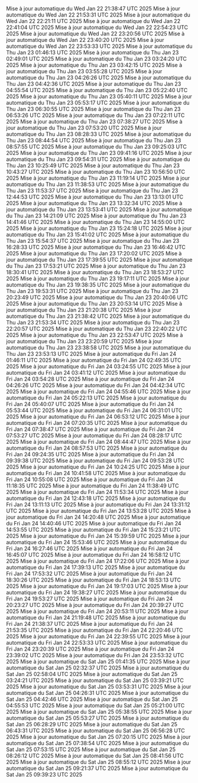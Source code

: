 Mise à jour automatique du Wed Jan 22 21:38:47 UTC 2025
Mise à jour automatique du Wed Jan 22 21:53:31 UTC 2025
Mise à jour automatique du Wed Jan 22 22:21:11 UTC 2025
Mise à jour automatique du Wed Jan 22 22:41:04 UTC 2025
Mise à jour automatique du Wed Jan 22 22:54:23 UTC 2025
Mise à jour automatique du Wed Jan 22 23:20:56 UTC 2025
Mise à jour automatique du Wed Jan 22 23:40:20 UTC 2025
Mise à jour automatique du Wed Jan 22 23:53:33 UTC 2025
Mise à jour automatique du Thu Jan 23 01:46:13 UTC 2025
Mise à jour automatique du Thu Jan 23 02:49:01 UTC 2025
Mise à jour automatique du Thu Jan 23 03:24:20 UTC 2025
Mise à jour automatique du Thu Jan 23 03:42:15 UTC 2025
Mise à jour automatique du Thu Jan 23 03:55:28 UTC 2025
Mise à jour automatique du Thu Jan 23 04:26:26 UTC 2025
Mise à jour automatique du Thu Jan 23 04:42:36 UTC 2025
Mise à jour automatique du Thu Jan 23 04:55:54 UTC 2025
Mise à jour automatique du Thu Jan 23 05:22:40 UTC 2025
Mise à jour automatique du Thu Jan 23 05:40:11 UTC 2025
Mise à jour automatique du Thu Jan 23 05:53:17 UTC 2025
Mise à jour automatique du Thu Jan 23 06:30:55 UTC 2025
Mise à jour automatique du Thu Jan 23 06:53:26 UTC 2025
Mise à jour automatique du Thu Jan 23 07:22:11 UTC 2025
Mise à jour automatique du Thu Jan 23 07:38:27 UTC 2025
Mise à jour automatique du Thu Jan 23 07:53:20 UTC 2025
Mise à jour automatique du Thu Jan 23 08:28:33 UTC 2025
Mise à jour automatique du Thu Jan 23 08:44:54 UTC 2025
Mise à jour automatique du Thu Jan 23 08:57:55 UTC 2025
Mise à jour automatique du Thu Jan 23 09:25:03 UTC 2025
Mise à jour automatique du Thu Jan 23 09:41:16 UTC 2025
Mise à jour automatique du Thu Jan 23 09:54:31 UTC 2025
Mise à jour automatique du Thu Jan 23 10:25:49 UTC 2025
Mise à jour automatique du Thu Jan 23 10:43:27 UTC 2025
Mise à jour automatique du Thu Jan 23 10:56:50 UTC 2025
Mise à jour automatique du Thu Jan 23 11:19:14 UTC 2025
Mise à jour automatique du Thu Jan 23 11:38:53 UTC 2025
Mise à jour automatique du Thu Jan 23 11:53:37 UTC 2025
Mise à jour automatique du Thu Jan 23 12:44:53 UTC 2025
Mise à jour automatique du Thu Jan 23 13:13:01 UTC 2025
Mise à jour automatique du Thu Jan 23 13:32:34 UTC 2025
Mise à jour automatique du Thu Jan 23 13:53:41 UTC 2025
Mise à jour automatique du Thu Jan 23 14:21:09 UTC 2025
Mise à jour automatique du Thu Jan 23 14:41:46 UTC 2025
Mise à jour automatique du Thu Jan 23 14:55:00 UTC 2025
Mise à jour automatique du Thu Jan 23 15:24:18 UTC 2025
Mise à jour automatique du Thu Jan 23 15:41:02 UTC 2025
Mise à jour automatique du Thu Jan 23 15:54:37 UTC 2025
Mise à jour automatique du Thu Jan 23 16:28:33 UTC 2025
Mise à jour automatique du Thu Jan 23 16:46:42 UTC 2025
Mise à jour automatique du Thu Jan 23 17:20:02 UTC 2025
Mise à jour automatique du Thu Jan 23 17:39:55 UTC 2025
Mise à jour automatique du Thu Jan 23 17:53:21 UTC 2025
Mise à jour automatique du Thu Jan 23 18:30:41 UTC 2025
Mise à jour automatique du Thu Jan 23 18:53:27 UTC 2025
Mise à jour automatique du Thu Jan 23 19:17:11 UTC 2025
Mise à jour automatique du Thu Jan 23 19:38:35 UTC 2025
Mise à jour automatique du Thu Jan 23 19:53:31 UTC 2025
Mise à jour automatique du Thu Jan 23 20:23:49 UTC 2025
Mise à jour automatique du Thu Jan 23 20:40:06 UTC 2025
Mise à jour automatique du Thu Jan 23 20:53:14 UTC 2025
Mise à jour automatique du Thu Jan 23 21:20:38 UTC 2025
Mise à jour automatique du Thu Jan 23 21:38:42 UTC 2025
Mise à jour automatique du Thu Jan 23 21:53:34 UTC 2025
Mise à jour automatique du Thu Jan 23 22:20:57 UTC 2025
Mise à jour automatique du Thu Jan 23 22:40:22 UTC 2025
Mise à jour automatique du Thu Jan 23 22:53:47 UTC 2025
Mise à jour automatique du Thu Jan 23 23:20:59 UTC 2025
Mise à jour automatique du Thu Jan 23 23:38:58 UTC 2025
Mise à jour automatique du Thu Jan 23 23:53:13 UTC 2025
Mise à jour automatique du Fri Jan 24 01:46:11 UTC 2025
Mise à jour automatique du Fri Jan 24 02:49:35 UTC 2025
Mise à jour automatique du Fri Jan 24 03:24:55 UTC 2025
Mise à jour automatique du Fri Jan 24 03:41:12 UTC 2025
Mise à jour automatique du Fri Jan 24 03:54:28 UTC 2025
Mise à jour automatique du Fri Jan 24 04:26:26 UTC 2025
Mise à jour automatique du Fri Jan 24 04:42:34 UTC 2025
Mise à jour automatique du Fri Jan 24 04:55:46 UTC 2025
Mise à jour automatique du Fri Jan 24 05:22:13 UTC 2025
Mise à jour automatique du Fri Jan 24 05:40:07 UTC 2025
Mise à jour automatique du Fri Jan 24 05:53:44 UTC 2025
Mise à jour automatique du Fri Jan 24 06:31:01 UTC 2025
Mise à jour automatique du Fri Jan 24 06:53:12 UTC 2025
Mise à jour automatique du Fri Jan 24 07:20:35 UTC 2025
Mise à jour automatique du Fri Jan 24 07:38:47 UTC 2025
Mise à jour automatique du Fri Jan 24 07:53:27 UTC 2025
Mise à jour automatique du Fri Jan 24 08:28:17 UTC 2025
Mise à jour automatique du Fri Jan 24 08:44:47 UTC 2025
Mise à jour automatique du Fri Jan 24 08:57:53 UTC 2025
Mise à jour automatique du Fri Jan 24 09:24:35 UTC 2025
Mise à jour automatique du Fri Jan 24 09:39:38 UTC 2025
Mise à jour automatique du Fri Jan 24 09:53:28 UTC 2025
Mise à jour automatique du Fri Jan 24 10:24:25 UTC 2025
Mise à jour automatique du Fri Jan 24 10:41:58 UTC 2025
Mise à jour automatique du Fri Jan 24 10:55:08 UTC 2025
Mise à jour automatique du Fri Jan 24 11:18:35 UTC 2025
Mise à jour automatique du Fri Jan 24 11:38:49 UTC 2025
Mise à jour automatique du Fri Jan 24 11:53:34 UTC 2025
Mise à jour automatique du Fri Jan 24 12:43:18 UTC 2025
Mise à jour automatique du Fri Jan 24 13:11:13 UTC 2025
Mise à jour automatique du Fri Jan 24 13:31:12 UTC 2025
Mise à jour automatique du Fri Jan 24 13:53:28 UTC 2025
Mise à jour automatique du Fri Jan 24 14:20:48 UTC 2025
Mise à jour automatique du Fri Jan 24 14:40:46 UTC 2025
Mise à jour automatique du Fri Jan 24 14:53:55 UTC 2025
Mise à jour automatique du Fri Jan 24 15:23:21 UTC 2025
Mise à jour automatique du Fri Jan 24 15:39:59 UTC 2025
Mise à jour automatique du Fri Jan 24 15:53:46 UTC 2025
Mise à jour automatique du Fri Jan 24 16:27:46 UTC 2025
Mise à jour automatique du Fri Jan 24 16:45:07 UTC 2025
Mise à jour automatique du Fri Jan 24 16:58:12 UTC 2025
Mise à jour automatique du Fri Jan 24 17:22:06 UTC 2025
Mise à jour automatique du Fri Jan 24 17:39:13 UTC 2025
Mise à jour automatique du Fri Jan 24 17:53:32 UTC 2025
Mise à jour automatique du Fri Jan 24 18:30:26 UTC 2025
Mise à jour automatique du Fri Jan 24 18:53:13 UTC 2025
Mise à jour automatique du Fri Jan 24 19:17:03 UTC 2025
Mise à jour automatique du Fri Jan 24 19:38:27 UTC 2025
Mise à jour automatique du Fri Jan 24 19:53:27 UTC 2025
Mise à jour automatique du Fri Jan 24 20:23:27 UTC 2025
Mise à jour automatique du Fri Jan 24 20:39:27 UTC 2025
Mise à jour automatique du Fri Jan 24 20:53:11 UTC 2025
Mise à jour automatique du Fri Jan 24 21:19:48 UTC 2025
Mise à jour automatique du Fri Jan 24 21:38:37 UTC 2025
Mise à jour automatique du Fri Jan 24 21:53:35 UTC 2025
Mise à jour automatique du Fri Jan 24 22:20:46 UTC 2025
Mise à jour automatique du Fri Jan 24 22:39:55 UTC 2025
Mise à jour automatique du Fri Jan 24 22:53:33 UTC 2025
Mise à jour automatique du Fri Jan 24 23:20:39 UTC 2025
Mise à jour automatique du Fri Jan 24 23:39:02 UTC 2025
Mise à jour automatique du Fri Jan 24 23:53:32 UTC 2025
Mise à jour automatique du Sat Jan 25 01:41:35 UTC 2025
Mise à jour automatique du Sat Jan 25 02:32:37 UTC 2025
Mise à jour automatique du Sat Jan 25 02:58:04 UTC 2025
Mise à jour automatique du Sat Jan 25 03:24:21 UTC 2025
Mise à jour automatique du Sat Jan 25 03:39:21 UTC 2025
Mise à jour automatique du Sat Jan 25 03:53:31 UTC 2025
Mise à jour automatique du Sat Jan 25 04:26:31 UTC 2025
Mise à jour automatique du Sat Jan 25 04:42:46 UTC 2025
Mise à jour automatique du Sat Jan 25 04:55:53 UTC 2025
Mise à jour automatique du Sat Jan 25 05:21:00 UTC 2025
Mise à jour automatique du Sat Jan 25 05:38:55 UTC 2025
Mise à jour automatique du Sat Jan 25 05:53:27 UTC 2025
Mise à jour automatique du Sat Jan 25 06:28:29 UTC 2025
Mise à jour automatique du Sat Jan 25 06:43:31 UTC 2025
Mise à jour automatique du Sat Jan 25 06:56:28 UTC 2025
Mise à jour automatique du Sat Jan 25 07:20:15 UTC 2025
Mise à jour automatique du Sat Jan 25 07:38:54 UTC 2025
Mise à jour automatique du Sat Jan 25 07:53:15 UTC 2025
Mise à jour automatique du Sat Jan 25 08:26:12 UTC 2025
Mise à jour automatique du Sat Jan 25 08:41:56 UTC 2025
Mise à jour automatique du Sat Jan 25 08:55:12 UTC 2025
Mise à jour automatique du Sat Jan 25 09:21:37 UTC 2025
Mise à jour automatique du Sat Jan 25 09:39:23 UTC 2025
